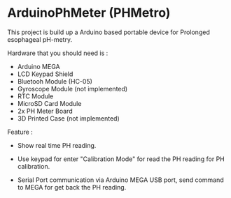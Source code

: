 # ArduinoPhMeter (PHMetro)

This project is build up a Arduino based portable device for Prolonged esophageal pH-metry.

Hardware that you should need is :
  -  Arduino MEGA
  -  LCD Keypad Shield
  -  Bluetooh Module (HC-05)
  -  Gyroscope Module (not implemented)
  -  RTC Module
  -  MicroSD Card Module
  -  2x PH Meter Board
  -  3D Printed Case (not implemented)

Feature :
  - Show real time PH reading.
  - Use keypad for enter "Calibration Mode" for read the PH reading for PH calibration.
  
  - Serial Port communication via Arduino MEGA USB port, send command to MEGA for get back the PH reading.
